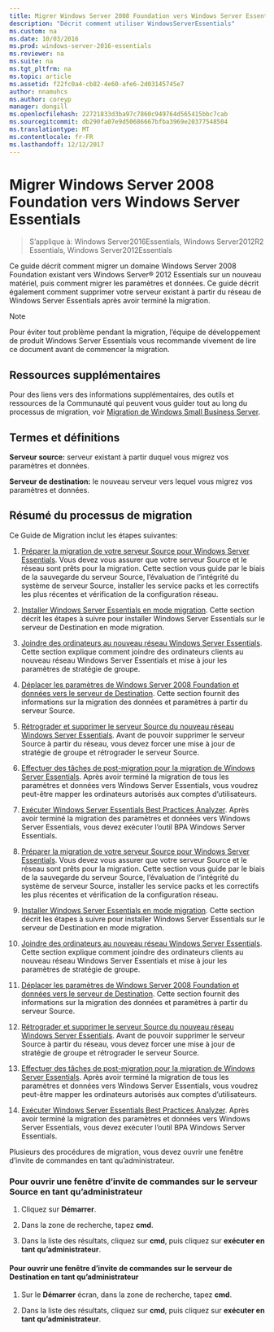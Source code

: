 ```yaml
---
title: Migrer Windows Server 2008 Foundation vers Windows Server Essentials
description: "Décrit comment utiliser WindowsServerEssentials"
ms.custom: na
ms.date: 10/03/2016
ms.prod: windows-server-2016-essentials
ms.reviewer: na
ms.suite: na
ms.tgt_pltfrm: na
ms.topic: article
ms.assetid: f22fc0a4-cb82-4e60-afe6-2d03145745e7
author: nnamuhcs
ms.author: coreyp
manager: dongill
ms.openlocfilehash: 22721833d3ba97c7860c949764d565415bbc7cab
ms.sourcegitcommit: db290fa07e9d50686667bfba3969e20377548504
ms.translationtype: MT
ms.contentlocale: fr-FR
ms.lasthandoff: 12/12/2017
---
```

# <a name="migrate-windows-server-2008-foundation-to-windows-server-essentials"></a>Migrer Windows Server 2008 Foundation vers Windows Server Essentials

>S’applique à: Windows Server2016Essentials, Windows Server2012R2 Essentials, Windows Server2012Essentials

Ce guide décrit comment migrer un domaine Windows Server 2008 Foundation existant vers Windows Server® 2012 Essentials sur un nouveau matériel, puis comment migrer les paramètres et données. Ce guide décrit également comment supprimer votre serveur existant à partir du réseau de Windows Server Essentials après avoir terminé la migration.  
  
> [!NOTE]
>  Pour éviter tout problème pendant la migration, l’équipe de développement de produit Windows Server Essentials vous recommande vivement de lire ce document avant de commencer la migration.  
  
## <a name="additional-resources"></a>Ressources supplémentaires  
 Pour des liens vers des informations supplémentaires, des outils et ressources de la Communauté qui peuvent vous guider tout au long du processus de migration, voir [Migration de Windows Small Business Server](https://go.microsoft.com/fwlink/?LinkId=217520).  
  
## <a name="terms-and-definitions"></a>Termes et définitions  
 **Serveur source:** serveur existant à partir duquel vous migrez vos paramètres et données.  
  
 **Serveur de destination:** le nouveau serveur vers lequel vous migrez vos paramètres et données.  
  
## <a name="migration-process-summary"></a>Résumé du processus de migration  
 Ce Guide de Migration inclut les étapes suivantes:  
  

1.  [Préparer la migration de votre serveur Source pour Windows Server Essentials](Prepare-your-Source-Server-for-Windows-Server-Essentials-migration.md).  Vous devez vous assurer que votre serveur Source et le réseau sont prêts pour la migration. Cette section vous guide par le biais de la sauvegarde du serveur Source, l’évaluation de l’intégrité du système de serveur Source, installer les service packs et les correctifs les plus récentes et vérification de la configuration réseau.  
  
2.  [Installer Windows Server Essentials en mode migration](Install-Windows-Server-Essentials-in-migration-mode.md).  Cette section décrit les étapes à suivre pour installer Windows Server Essentials sur le serveur de Destination en mode migration.  
  
3.  [Joindre des ordinateurs au nouveau réseau Windows Server Essentials](Join-computers-to-the-new-Windows-Server-Essentials-network.md).  Cette section explique comment joindre des ordinateurs clients au nouveau réseau Windows Server Essentials et mise à jour les paramètres de stratégie de groupe.  
  
4.  [Déplacer les paramètres de Windows Server 2008 Foundation et données vers le serveur de Destination](Move-Windows-Server-2008-Foundation-settings-and-data-to-the-Destination-Server-for-Windows-Server-Essentials-migration.md).  Cette section fournit des informations sur la migration des données et paramètres à partir du serveur Source.  
  
5.  [Rétrograder et supprimer le serveur Source du nouveau réseau Windows Server Essentials](Demote-and-remove-the-Source-Server-from-the-new-Windows-Server-Essentials-network.md).  Avant de pouvoir supprimer le serveur Source à partir du réseau, vous devez forcer une mise à jour de stratégie de groupe et rétrograder le serveur Source.  
  
6.  [Effectuer des tâches de post-migration pour la migration de Windows Server Essentials](Perform-post-migration-tasks-for-Windows-Server-Essentials-migration.md).  Après avoir terminé la migration de tous les paramètres et données vers Windows Server Essentials, vous voudrez peut-être mapper les ordinateurs autorisés aux comptes d’utilisateurs.  
  
7.  [Exécuter Windows Server Essentials Best Practices Analyzer](Run-the-Windows-Server-Essentials-Best-Practices-Analyzer.md).  Après avoir terminé la migration des paramètres et données vers Windows Server Essentials, vous devez exécuter l’outil BPA Windows Server Essentials.  

1.  [Préparer la migration de votre serveur Source pour Windows Server Essentials](../migrate/Prepare-your-Source-Server-for-Windows-Server-Essentials-migration.md).  Vous devez vous assurer que votre serveur Source et le réseau sont prêts pour la migration. Cette section vous guide par le biais de la sauvegarde du serveur Source, l’évaluation de l’intégrité du système de serveur Source, installer les service packs et les correctifs les plus récentes et vérification de la configuration réseau.  
  
2.  [Installer Windows Server Essentials en mode migration](../migrate/Install-Windows-Server-Essentials-in-migration-mode.md).  Cette section décrit les étapes à suivre pour installer Windows Server Essentials sur le serveur de Destination en mode migration.  
  
3.  [Joindre des ordinateurs au nouveau réseau Windows Server Essentials](../migrate/Join-computers-to-the-new-Windows-Server-Essentials-network.md).  Cette section explique comment joindre des ordinateurs clients au nouveau réseau Windows Server Essentials et mise à jour les paramètres de stratégie de groupe.  
  
4.  [Déplacer les paramètres de Windows Server 2008 Foundation et données vers le serveur de Destination](../migrate/Move-Windows-Server-2008-Foundation-settings-and-data-to-the-Destination-Server-for-Windows-Server-Essentials-migration.md).  Cette section fournit des informations sur la migration des données et paramètres à partir du serveur Source.  
  
5.  [Rétrograder et supprimer le serveur Source du nouveau réseau Windows Server Essentials](../migrate/Demote-and-remove-the-Source-Server-from-the-new-Windows-Server-Essentials-network.md).  Avant de pouvoir supprimer le serveur Source à partir du réseau, vous devez forcer une mise à jour de stratégie de groupe et rétrograder le serveur Source.  
  
6.  [Effectuer des tâches de post-migration pour la migration de Windows Server Essentials](../migrate/Perform-post-migration-tasks-for-Windows-Server-Essentials-migration.md).  Après avoir terminé la migration de tous les paramètres et données vers Windows Server Essentials, vous voudrez peut-être mapper les ordinateurs autorisés aux comptes d’utilisateurs.  
  
7.  [Exécuter Windows Server Essentials Best Practices Analyzer](../migrate/Run-the-Windows-Server-Essentials-Best-Practices-Analyzer.md).  Après avoir terminé la migration des paramètres et données vers Windows Server Essentials, vous devez exécuter l’outil BPA Windows Server Essentials.  

  
 Plusieurs des procédures de migration, vous devez ouvrir une fenêtre d’invite de commandes en tant qu’administrateur.  
  
###  <a name="BKMK_OpenACommandPromptAsAdmin"></a>Pour ouvrir une fenêtre d’invite de commandes sur le serveur Source en tant qu’administrateur  
  
1.  Cliquez sur **Démarrer**.  
  
2.  Dans la zone de recherche, tapez **cmd**.  
  
3.  Dans la liste des résultats, cliquez sur **cmd**, puis cliquez sur **exécuter en tant qu’administrateur**.  
  
#### <a name="to-open-a-command-prompt-window-on-the-destination-server-as-an-administrator"></a>Pour ouvrir une fenêtre d’invite de commandes sur le serveur de Destination en tant qu’administrateur  
  
1.  Sur le **Démarrer** écran, dans la zone de recherche, tapez **cmd**.  
  
2.  Dans la liste des résultats, cliquez sur **cmd**, puis cliquez sur **exécuter en tant qu’administrateur**.
